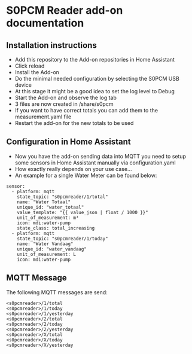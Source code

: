 # S0PCM Reader add-on documentation

## Installation instructions

* Add this repository to the Add-on repositories in Home Assistant
* Click reload
* Install the Add-on
* Do the minimal needed configuration by selecting the S0PCM USB device
* At this stage it might be a good idea to set the log level to Debug
* Start the Add-on and observe the log tab
* 3 files are now created in /share/s0pcm
* If you want to have correct totals you can add them to the measurement.yaml file
* Restart the add-on for the new totals to be used

## Configuration in Home Assistant

* Now you have the add-on sending data into MQTT you need to setup some sensors in Home Assistant manually via configuration.yaml
* How exactly really depends on your use case...
* An example for a single Water Meter can be found below:
```#S0PCM
sensor:
  - platform: mqtt
    state_topic: "s0pcmreader/1/total"
    name: "Water Totaal"
    unique_id: "water_totaal"
    value_template: "{{ value_json | float / 1000 }}"
    unit_of_measurement: m³
    icon: mdi:water-pump
    state_class: total_increasing
  - platform: mqtt
    state_topic: "s0pcmreader/1/today"
    name: "Water Vandaag"
    unique_id: "water_vandaag"
    unit_of_measurement: L
    icon: mdi:water-pump
```
## MQTT Message
The following MQTT messages are send:
```
<s0pcmreader>/1/total
<s0pcmreader>/1/today
<s0pcmreader>/1/yesterday
<s0pcmreader>/2/total
<s0pcmreader>/2/today
<s0pcmreader>/2/yesterday
<s0pcmreader>/X/total
<s0pcmreader>/X/today
<s0pcmreader>/X/yesterday
```
